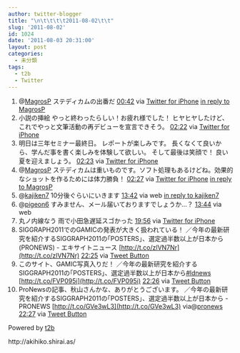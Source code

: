 ```yaml
---
author: twitter-blogger
title: "\n\t\t\t\t2011-08-02\t\t"
slug: '2011-08-02'
id: 1024
date: '2011-08-03 20:31:00'
layout: post
categories:
  - 未分類
tags:
  - t2b
  - Twitter
---
```


<div xmlns:georss="http://www.georss.org/georss">

1.  <span><span>@[MagrosP](http://twitter.com/MagrosP "MagrosP") ステディカムの出番だ</span> <span>[<span>00:42</span>](http://twitter.com/o_ob/status/98357908705787904) <span>via [Twitter for iPhone](http://twitter.com/#!/download/iphone)</span> [in reply to MagrosP](http://twitter.com/MagrosP/status/98347642391773184)</span></span>
2.  <span><span>小説の挿絵 やっと終わったらしい！お疲れ様でした！ ヒヤヒヤしたけど、これでやっと文筆活動の再デビューを宣言できそう。</span> <span>[<span>02:22</span>](http://twitter.com/o_ob/status/98383098370195457) <span>via [Twitter for iPhone](http://twitter.com/#!/download/iphone)</span></span></span>
3.  <span><span>明日は三年セミナー最終日。 レポートが楽しみです。 長くなくて良いから、学んだ事を書く楽しみを体験して欲しい。 そして最後は笑顔で！ 良い夏を迎えましょう。</span> <span>[<span>02:23</span>](http://twitter.com/o_ob/status/98383516965937152) <span>via [Twitter for iPhone](http://twitter.com/#!/download/iphone)</span></span></span>
4.  <span><span>@[MagrosP](http://twitter.com/MagrosP "MagrosP") ステディカムは重いものです。ソフト処理もあるけどね。効果的なショットを作るためには体力勝負！</span> <span>[<span>02:27</span>](http://twitter.com/o_ob/status/98384319785074689) <span>via [Twitter for iPhone](http://twitter.com/#!/download/iphone)</span> [in reply to MagrosP](http://twitter.com/MagrosP/status/98373306511663104)</span></span>
5.  <span><span>@[kajiken7](http://twitter.com/kajiken7 "kajiken7") 10分後ぐらいにいきます</span> <span>[<span>13:42</span>](http://twitter.com/o_ob/status/98554304260083712) <span>via web</span> [in reply to kajiken7](http://twitter.com/kajiken7/status/98551069210193921)</span></span>
6.  <span><span>@[pigeon6](http://twitter.com/pigeon6 "pigeon6") すみません、メール届いておりますでしょうか…？</span> <span>[<span>13:44</span>](http://twitter.com/o_ob/status/98554682154291200) <span>via web</span></span></span>
7.  <span><span>丸ノ内線なう 雨で小田急遅延スゴかった</span> <span>[<span>19:56</span>](http://twitter.com/o_ob/status/98648509426831360) <span>via [Twitter for iPhone](http://twitter.com/#!/download/iphone)</span></span></span>
8.  <span><span>SIGGRAPH2011でのGAMICの発表が大きく扱われている！ ／今年の最新研究を紹介するSIGGRAPH2011の｢POSTERS｣、選定過半数以上が日本から(PRONEWS) - エキサイトニュース [http://t.co/zlVN7Nr](http://t.co/zlVN7Nr)</span> <span>[<span>22:25</span>](http://twitter.com/o_ob/status/98685852623970304) <span>via [Tweet Button](http://twitter.com/tweetbutton)</span></span></span>
9.  <span><span>このサイト、GAMIC写真入りだ！ ／今年の最新研究を紹介するSIGGRAPH2011の｢POSTERS｣、選定過半数以上が日本から[#ldnews](http://twitter.com/search?q=%23ldnews "#ldnews") [http://t.co/FVP095i](http://t.co/FVP095i)</span> <span>[<span>22:26</span>](http://twitter.com/o_ob/status/98686192316465152) <span>via [Tweet Button](http://twitter.com/tweetbutton)</span></span></span>
10.  <span><span>ProNewsの記事、秋山さんかな、ありがとうございます。 ／今年の最新研究を紹介するSIGGRAPH2011の｢POSTERS｣、選定過半数以上が日本から - PRONEWS [http://t.co/GVe3wL3](http://t.co/GVe3wL3) via@[pronews](http://twitter.com/pronews "pronews")</span> <span>[<span>22:27</span>](http://twitter.com/o_ob/status/98686498555179008) <span>via [Tweet Button](http://twitter.com/tweetbutton)</span></span></span>

</div>

Powered by [t2b](http://t2b.utilz.jp/)

<div>http://akihiko.shirai.as/</div>